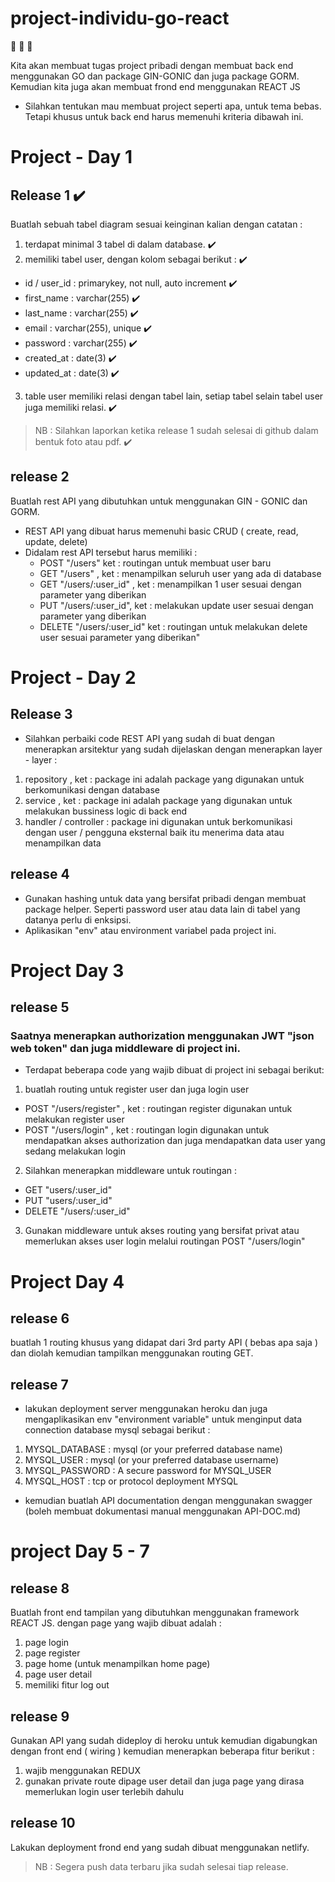 # project-individu-go-react

:tada: :tada: :tada:

Kita akan membuat tugas project pribadi dengan membuat back end menggunakan GO dan package GIN-GONIC dan juga package GORM. Kemudian kita juga akan membuat frond end menggunakan REACT JS

- Silahkan tentukan mau membuat project seperti apa, untuk tema bebas. Tetapi khusus untuk back end harus memenuhi kriteria dibawah ini.

# Project - Day 1
## Release 1 ✔️
Buatlah sebuah tabel diagram sesuai keinginan kalian dengan catatan :
1. terdapat minimal 3 tabel di dalam database. ✔️
2. memiliki tabel user, dengan kolom sebagai berikut : ✔️
  * id / user_id : primarykey, not null, auto increment ✔️
  * first_name  : varchar(255) ✔️
  * last_name  : varchar(255) ✔️
  * email  : varchar(255), unique ✔️
  * password  : varchar(255) ✔️
  * created_at : date(3) ✔️
  * updated_at : date(3) ✔️

3. table user memiliki relasi dengan tabel lain, setiap tabel selain tabel user juga memiliki relasi. ✔️

> NB : Silahkan laporkan ketika release 1 sudah selesai di github dalam bentuk foto atau pdf. ✔️

## release 2
Buatlah rest API yang dibutuhkan untuk menggunakan GIN - GONIC dan GORM.
- REST API yang dibuat harus memenuhi basic CRUD ( create, read, update, delete)
- Didalam rest API tersebut harus memiliki :
   * POST "/users" ket : routingan untuk membuat user baru
   * GET "/users" , ket : menampilkan seluruh user yang ada di database
   * GET "/users/:user_id" , ket : menampilkan 1 user sesuai dengan parameter yang diberikan
   * PUT "/users/:user_id", ket : melakukan update user sesuai dengan parameter yang diberikan
   * DELETE "/users/:user_id" ket : routingan untuk melakukan delete user sesuai parameter yang diberikan"

# Project - Day 2
## Release 3

- Silahkan perbaiki code REST API yang sudah di buat dengan menerapkan arsitektur yang sudah dijelaskan dengan menerapkan layer - layer :
1. repository , ket : package ini adalah package yang digunakan untuk berkomunikasi dengan database
2. service , ket : package ini adalah package yang digunakan untuk melakukan bussiness logic di back end
3. handler / controller : package ini digunakan untuk berkomunikasi dengan user / pengguna eksternal baik itu menerima data atau menampilkan data


## release 4
- Gunakan hashing untuk data yang bersifat pribadi dengan membuat package helper. Seperti password user atau data lain di tabel yang datanya perlu di enksipsi.
- Aplikasikan "env" atau environment variabel pada project ini.


# Project Day 3
## release 5
### Saatnya menerapkan authorization menggunakan JWT "json web token" dan juga middleware di project ini. 

- Terdapat beberapa code yang wajib dibuat di project ini sebagai berikut: 
1. buatlah routing untuk register user dan juga login user
  * POST "/users/register" , ket : routingan register digunakan untuk melakukan register user
  * POST "/users/login" , ket : routingan login digunakan untuk mendapatkan akses authorization dan juga mendapatkan data user yang sedang melakukan login 

2. Silahkan menerapkan middleware untuk routingan :
  * GET "users/:user_id"
  * PUT "users/:user_id"
  * DELETE "/users/:user_id"

3. Gunakan middleware untuk akses routing yang bersifat privat atau memerlukan akses user login melalui routingan POST "/users/login"

# Project Day 4
## release 6
buatlah 1 routing khusus yang didapat dari 3rd party API ( bebas apa saja ) dan diolah kemudian tampilkan menggunakan routing GET.

## release 7
- lakukan deployment server menggunakan heroku dan juga mengaplikasikan env "environment variable" untuk menginput data connection database mysql sebagai berikut :
1. MYSQL_DATABASE :	mysql (or your preferred database name)
2. MYSQL_USER	:	mysql (or your preferred database username)
3. MYSQL_PASSWORD :	A secure password for MYSQL_USER
4. MYSQL_HOST	:	tcp or protocol deployment MYSQL

- kemudian buatlah API documentation dengan menggunakan swagger (boleh membuat dokumentasi manual menggunakan API-DOC.md)

# project Day 5 - 7
## release 8
Buatlah front end tampilan yang dibutuhkan menggunakan framework REACT JS. dengan page yang wajib dibuat adalah :
1. page login 
2. page register
3. page home (untuk menampilkan home page)
4. page user detail
5. memiliki fitur log out

## release 9
Gunakan API yang sudah dideploy di heroku untuk kemudian digabungkan dengan front end ( wiring ) kemudian menerapkan beberapa fitur berikut :
1. wajib menggunakan REDUX
2. gunakan private route dipage user detail dan juga page yang dirasa memerlukan login user terlebih dahulu

## release 10
Lakukan deployment frond end yang sudah dibuat menggunakan netlify.

> NB : Segera push data terbaru jika sudah selesai tiap release.
